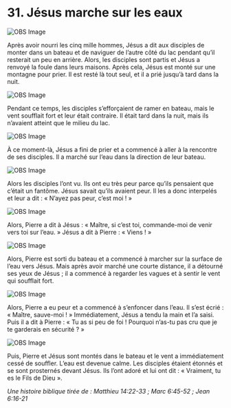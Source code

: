 # 31. Jésus marche sur les eaux

![OBS Image](https://cdn.door43.org/obs/jpg/360px/obs-en-31-01.jpg)

Après avoir nourri les cinq mille hommes, Jésus a dit aux disciples de monter dans un bateau et de naviguer de l’autre côté du lac pendant qu’il resterait un peu en arrière. Alors, les disciples sont partis et Jésus a renvoyé la foule dans leurs maisons. Après cela, Jésus est monté sur une montagne pour prier. Il est resté là tout seul, et il a prié jusqu’à tard dans la nuit.

![OBS Image](https://cdn.door43.org/obs/jpg/360px/obs-en-31-02.jpg)

Pendant ce temps, les disciples s’efforçaient de ramer en bateau, mais le vent soufflait fort et leur était contraire. Il était tard dans la nuit, mais ils n’avaient atteint que le milieu du lac.

![OBS Image](https://cdn.door43.org/obs/jpg/360px/obs-en-31-03.jpg)

À ce moment-là, Jésus a fini de prier et a commencé à aller à la rencontre de ses disciples. Il a marché sur l’eau dans la direction de leur bateau.

![OBS Image](https://cdn.door43.org/obs/jpg/360px/obs-en-31-04.jpg)

Alors les disciples l’ont vu. Ils ont eu très peur parce qu’ils pensaient que c’était un fantôme. Jésus savait qu’ils avaient peur. Il les a donc interpelés et leur a dit : « N’ayez pas peur, c’est moi ! »

![OBS Image](https://cdn.door43.org/obs/jpg/360px/obs-en-31-05.jpg)

Alors, Pierre a dit à Jésus : « Maître, si c’est toi, commande-moi de venir vers toi sur l’eau. » Jésus a dit à Pierre : « Viens ! »

![OBS Image](https://cdn.door43.org/obs/jpg/360px/obs-en-31-06.jpg)

Alors, Pierre est sorti du bateau et a commencé à marcher sur la surface de l’eau vers Jésus. Mais après avoir marché une courte distance, il a détourné ses yeux de Jésus ; il a commencé à regarder les vagues et à sentir le vent qui soufflait fort.

![OBS Image](https://cdn.door43.org/obs/jpg/360px/obs-en-31-07.jpg)

Alors, Pierre a eu peur et a commencé à s’enfoncer dans l’eau. Il s’est écrié : « Maître, sauve-moi ! » Immédiatement, Jésus a tendu la main et l’a saisi. Puis il a dit à Pierre : « Tu as si peu de foi ! Pourquoi n’as-tu pas cru que je te garderais en sécurité ? »

![OBS Image](https://cdn.door43.org/obs/jpg/360px/obs-en-31-08.jpg)

Puis, Pierre et Jésus sont montés dans le bateau et le vent a immédiatement cessé de souffler. L’eau est devenue calme. Les disciples étaient étonnés et se sont prosternés devant Jésus. Ils l’ont adoré et lui ont dit : « Vraiment, tu es le Fils de Dieu ».

_Une histoire biblique tirée de : Matthieu 14:22-33 ; Marc 6:45-52 ; Jean 6:16-21_